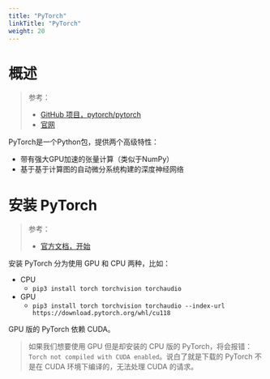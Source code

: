 ```yaml
---
title: "PyTorch"
linkTitle: "PyTorch"
weight: 20
---
```


# 概述

> 参考：
> 
> - [GitHub 项目，pytorch/pytorch](https://github.com/pytorch/pytorch)
> - [官网](https://pytorch.org/)

PyTorch是一个Python包，提供两个高级特性：

- 带有强大GPU加速的张量计算（类似于NumPy）
- 基于基于计算图的自动微分系统构建的深度神经网络

# 安装 PyTorch

> 参考：
> 
> - [官方文档，开始](https://pytorch.org/get-started/locally/)

安装 PyTorch 分为使用 GPU 和 CPU 两种，比如：

- CPU
  - `pip3 install torch torchvision torchaudio`
- GPU
  - `pip3 install torch torchvision torchaudio --index-url https://download.pytorch.org/whl/cu118`

GPU 版的 PyTorch 依赖 CUDA。

> 如果我们想要使用 GPU 但是却安装的 CPU 版的 PyTorch，将会报错：`Torch not compiled with CUDA enabled`。说白了就是下载的 PyTorch 不是在 CUDA 环境下编译的，无法处理 CUDA 的请求。